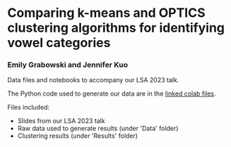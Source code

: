 # Comparing k-means and OPTICS clustering algorithms for identifying vowel categories
### Emily Grabowski and Jennifer Kuo

Data files and notebooks to accompany our LSA 2023 talk. 

The Python code used to generate our data are in the [linked colab files](https://drive.google.com/drive/folders/1DfFYSblFNe6fPumZqGaQ3RGbwAlKuRcd?usp=share_link).

Files included:
* Slides from our LSA 2023 talk
* Raw data used to generate results (under 'Data' folder)
* Clustering results (under 'Results' folder)
